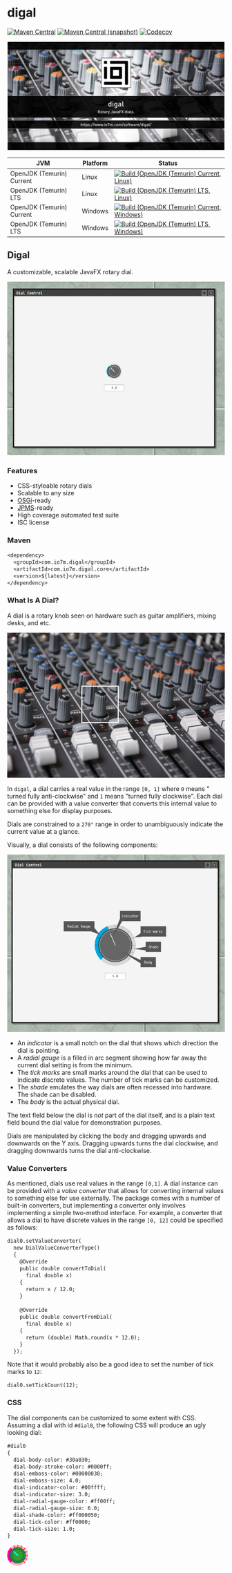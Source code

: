 digal
===

[![Maven Central](https://img.shields.io/maven-central/v/com.io7m.digal/com.io7m.digal.svg?style=flat-square)](http://search.maven.org/#search%7Cga%7C1%7Cg%3A%22com.io7m.digal%22)
[![Maven Central (snapshot)](https://img.shields.io/nexus/s/https/s01.oss.sonatype.org/com.io7m.digal/com.io7m.digal.svg?style=flat-square)](https://s01.oss.sonatype.org/content/repositories/snapshots/com/io7m/digal/)
[![Codecov](https://img.shields.io/codecov/c/github/io7m/digal.svg?style=flat-square)](https://codecov.io/gh/io7m/digal)

![digal](./src/site/resources/digal.jpg?raw=true)

| JVM | Platform | Status |
|-----|----------|--------|
| OpenJDK (Temurin) Current | Linux | [![Build (OpenJDK (Temurin) Current, Linux)](https://img.shields.io/github/actions/workflow/status/io7m/digal/main.linux.temurin.current.yml)](https://github.com/io7m/digal/actions?query=workflow%3Amain.linux.temurin.current)|
| OpenJDK (Temurin) LTS | Linux | [![Build (OpenJDK (Temurin) LTS, Linux)](https://img.shields.io/github/actions/workflow/status/io7m/digal/main.linux.temurin.lts.yml)](https://github.com/io7m/digal/actions?query=workflow%3Amain.linux.temurin.lts)|
| OpenJDK (Temurin) Current | Windows | [![Build (OpenJDK (Temurin) Current, Windows)](https://img.shields.io/github/actions/workflow/status/io7m/digal/main.windows.temurin.current.yml)](https://github.com/io7m/digal/actions?query=workflow%3Amain.windows.temurin.current)|
| OpenJDK (Temurin) LTS | Windows | [![Build (OpenJDK (Temurin) LTS, Windows)](https://img.shields.io/github/actions/workflow/status/io7m/digal/main.windows.temurin.lts.yml)](https://github.com/io7m/digal/actions?query=workflow%3Amain.windows.temurin.lts)|

## Digal

A customizable, scalable JavaFX rotary dial.

![digal](src/site/resources/dial0.png)

### Features

* CSS-styleable rotary dials
* Scalable to any size
* [OSGi](http://www.osgi.org)-ready
* [JPMS](https://en.wikipedia.org/wiki/Java_Platform_Module_System)-ready
* High coverage automated test suite
* ISC license

### Maven

```
<dependency>
  <groupId>com.io7m.digal</groupId>
  <artifactId>com.io7m.digal.core</artifactId>
  <version>${latest}</version>
</dependency>
```

### What Is A Dial?

A dial is a rotary knob seen on hardware such as guitar amplifiers, mixing
desks, and etc.

![digal](src/site/resources/desk.jpg)

In `digal`, a dial carries a real value in the range `[0, 1]` where `0` means "
turned fully anti-clockwise" and `1` means "turned fully clockwise". Each dial
can be provided with a value converter that converts this internal value to
something else for display purposes.

Dials are constrained to a `270°` range in order to unambiguously indicate the
current value at a glance.

Visually, a dial consists of the following components:

![digal](src/site/resources/dial1.png)

* An _indicator_ is a small notch on the dial that shows which direction the
  dial is pointing.
* A _radial gauge_ is a filled in arc segment showing how far away the current
  dial setting is from the minimum.
* The _tick marks_ are small marks around the dial that can be used to indicate
  discrete values. The number of tick marks can be customized.
* The _shade_ emulates the way dials are often recessed into hardware. The shade
  can be disabled.
* The _body_ is the actual physical dial.

The text field below the dial is _not_ part of the dial itself, and is a plain
text field bound the dial value for demonstration purposes.

Dials are manipulated by clicking the body and dragging upwards and downwards
on the Y axis. Dragging upwards turns the dial clockwise, and dragging downwards
turns the dial anti-clockwise.

### Value Converters

As mentioned, dials use real values in the range `[0,1]`. A dial instance
can be provided with a _value converter_ that allows for converting internal
values to something else for use externally. The package comes with a number
of built-in converters, but implementing a converter only involves implementing
a simple two-method interface. For example, a converter that allows a dial
to have discrete values in the range `[0, 12]` could be specified as follows:

```
dial0.setValueConverter(
  new DialValueConverterType()
  {
    @Override
    public double convertToDial(
      final double x)
    {
      return x / 12.0;
    }

    @Override
    public double convertFromDial(
      final double x)
    {
      return (double) Math.round(x * 12.0);
    }
  });
```

Note that it would probably also be a good idea to set the number of tick
marks to `12`:

```
dial0.setTickCount(12);
```

### CSS

The dial components can be customized to some extent with CSS. Assuming
a dial with id `#dial0`, the following CSS will produce an ugly looking dial:

```
#dial0
{
  dial-body-color: #30a030;
  dial-body-stroke-color: #0000ff;
  dial-emboss-color: #00000030;
  dial-emboss-size: 4.0;
  dial-indicator-color: #00ffff;
  dial-indicator-size: 3.0;
  dial-radial-gauge-color: #ff00ff;
  dial-radial-gauge-size: 6.0;
  dial-shade-color: #ff000050;
  dial-tick-color: #ff0000;
  dial-tick-size: 1.0;
}
```

![ugly](com.io7m.digal.tests/src/test/resources/com/io7m/digal/tests/dial.png)

